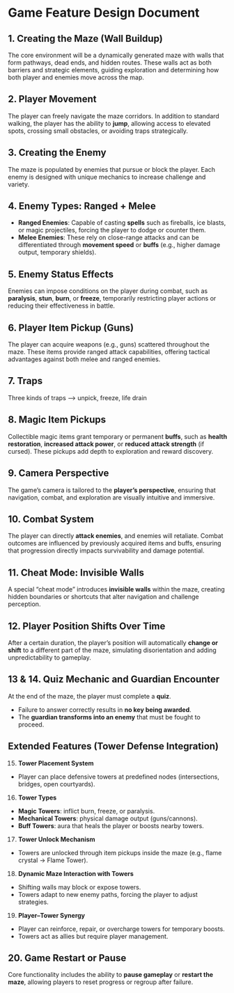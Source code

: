 # Game Feature Design Document

## 1. Creating the Maze (Wall Buildup)  
The core environment will be a dynamically generated maze with walls that form pathways, dead ends, and hidden routes. These walls act as both barriers and strategic elements, guiding exploration and determining how both player and enemies move across the map.  

## 2. Player Movement  
The player can freely navigate the maze corridors. In addition to standard walking, the player has the ability to **jump**, allowing access to elevated spots, crossing small obstacles, or avoiding traps strategically.  

## 3. Creating the Enemy  
The maze is populated by enemies that pursue or block the player. Each enemy is designed with unique mechanics to increase challenge and variety.  

## 4. Enemy Types: Ranged + Melee  
- **Ranged Enemies**: Capable of casting **spells** such as fireballs, ice blasts, or magic projectiles, forcing the player to dodge or counter them.  
- **Melee Enemies**: These rely on close-range attacks and can be differentiated through **movement speed** or **buffs** (e.g., higher damage output, temporary shields).  

## 5. Enemy Status Effects  
Enemies can impose conditions on the player during combat, such as **paralysis**, **stun**, **burn**, or **freeze**, temporarily restricting player actions or reducing their effectiveness in battle.  

## 6. Player Item Pickup (Guns)  
The player can acquire weapons (e.g., guns) scattered throughout the maze. These items provide ranged attack capabilities, offering tactical advantages against both melee and ranged enemies.  

## 7. Traps
Three kinds of traps --> unpick, freeze, life drain

## 8. Magic Item Pickups  
Collectible magic items grant temporary or permanent **buffs**, such as **health restoration**, **increased attack power**, or **reduced attack strength** (if cursed). These pickups add depth to exploration and reward discovery.  

## 9. Camera Perspective  
The game’s camera is tailored to the **player’s perspective**, ensuring that navigation, combat, and exploration are visually intuitive and immersive.  

## 10. Combat System  
The player can directly **attack enemies**, and enemies will retaliate. Combat outcomes are influenced by previously acquired items and buffs, ensuring that progression directly impacts survivability and damage potential.  

## 11. Cheat Mode: Invisible Walls  
A special “cheat mode” introduces **invisible walls** within the maze, creating hidden boundaries or shortcuts that alter navigation and challenge perception.  

## 12. Player Position Shifts Over Time  
After a certain duration, the player’s position will automatically **change or shift** to a different part of the maze, simulating disorientation and adding unpredictability to gameplay.  

## 13 & 14. Quiz Mechanic and Guardian Encounter  
At the end of the maze, the player must complete a **quiz**.  
- Failure to answer correctly results in **no key being awarded**.  
- The **guardian transforms into an enemy** that must be fought to proceed.

## Extended Features (Tower Defense Integration)  

15. **Tower Placement System**  
   - Player can place defensive towers at predefined nodes (intersections, bridges, open courtyards).  

16. **Tower Types**  
   - **Magic Towers**: inflict burn, freeze, or paralysis.  
   - **Mechanical Towers**: physical damage output (guns/cannons).  
   - **Buff Towers**: aura that heals the player or boosts nearby towers.  

17. **Tower Unlock Mechanism**  
   - Towers are unlocked through item pickups inside the maze (e.g., flame crystal → Flame Tower).  

18. **Dynamic Maze Interaction with Towers**  
   - Shifting walls may block or expose towers.  
   - Towers adapt to new enemy paths, forcing the player to adjust strategies.  

19. **Player–Tower Synergy**  
   - Player can reinforce, repair, or overcharge towers for temporary boosts.  
   - Towers act as allies but require player management. 

## 20. Game Restart or Pause  
Core functionality includes the ability to **pause gameplay** or **restart the maze**, allowing players to reset progress or regroup after failure.  


